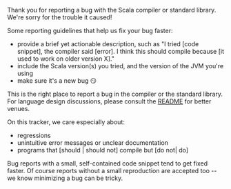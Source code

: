 Thank you for reporting a bug with the Scala compiler or standard library. We're sorry for the trouble it caused!

Some reporting guidelines that help us fix your bug faster:
  - provide a brief yet actionable description, such as "I tried [code snippet], the compiler said [error]. I think this should compile because [it used to work on older version X]."
  - include the Scala version(s) you tried, and the version of the JVM you're using
  - make sure it's a new bug :smirk:

This is the right place to report a bug in the compiler or the standard library.
For language design discussions, please consult the [README](README.md) for better venues. 

On this tracker, we care especially about: 
  - regressions
  - unintuitive error messages or unclear documentation
  - programs that [should | should not] compile but [do not| do]

Bug reports with a small, self-contained code snippet tend to get fixed faster.
Of course reports without a small reproduction are accepted too -- we know minimizing a bug can be tricky.
